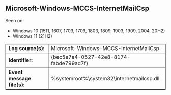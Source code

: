 ## Microsoft-Windows-MCCS-InternetMailCsp

Seen on:
* Windows 10 (1511, 1607, 1703, 1709, 1803, 1809, 1903, 1909, 2004, 20H2)
* Windows 11 (21H2)

<table border="1" class="docutils">
  <tbody>
    <tr>
      <td><b>Log source(s):</b></td>
      <td>Microsoft-Windows-MCCS-InternetMailCsp</td>
    </tr>
    <tr>
      <td><b>Identifier:</b></td>
      <td>{bec5e7a4-0527-42e8-8174-fabde799ad7f}</td>
    </tr>
    <tr>
      <td><b>Event message file(s):</b></td>
      <td>%systemroot%\system32\internetmailcsp.dll</td>
    </tr>
  </tbody>
</table>

&nbsp;

